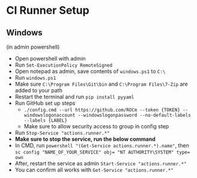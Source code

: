 # CI Runner Setup

## Windows

(in admin powershell)

- Open powershell with admin
- Run `Set-ExecutionPolicy RemoteSigned`
- Open notepad as admin, save contents of `windows.ps1` to `C:\`
- Run `windows.ps1`
- Make sure `C:\Program Files\Git\bin` and `C:\Program Files\7-Zip` are added to your path
- Restart the terminal and run `pip install pyyaml`
- Run GitHub set up steps
  - `./config.cmd --url https://github.com/ROCm --token {TOKEN} --windowslogonaccount --windowslogonpassword --no-default-labels --labels {LABEL}`
  - Make sure to allow security access to group in config step
- Run `Stop-Service "actions.runner.*"`
- <b>Make sure to stop the service, run the below command</b>
- In CMD, run `powershell "(Get-Service actions.runner.*).name"`, then `sc config "NAME_OF_YOUR_SERVICE" obj= "NT AUTHORITY\SYSTEM" type= own`
- After, restart the service as admin `Start-Service "actions.runner.*"`
- You can confirm all works with `Get-Service "actions.runner.*"`
